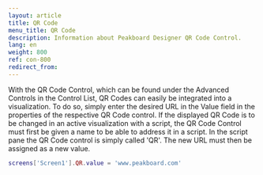 ```yaml
---
layout: article
title: QR Code
menu_title: QR Code
description: Information about Peakboard Designer QR Code Control.
lang: en
weight: 800
ref: con-800
redirect_from:
---
```


With the QR Code Control, which can be found under the Advanced Controls in the Control List, QR Codes can easily be integrated into a visualization. 
To do so, simply enter the desired URL in the Value field in the properties of the respective QR Code control. 
If the displayed QR Code is to be changed in an active visualization with a script, the QR Code Control must first be given a name to be able to address it in a script. 
In the script pane the QR Code control is simply called 'QR'.
The new URL must then be assigned as a new value. 

```lua
screens['Screen1'].QR.value = 'www.peakboard.com'
```